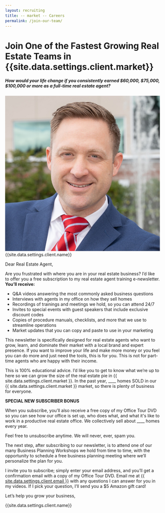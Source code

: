 ```yaml
---
layout: recruiting
title: -- market -- Careers
permalink: /join-our-team/
---
```


<div class="recruiting-page">
<h1 class="join-us">Join One of the Fastest Growing Real Estate Teams in {{site.data.settings.client.market}}</h1>
<h5 class="join-us-subtitle">How would your life change if you consistently earned $60,000, $75,000, $100,000 or more as a full-time real estate agent?</h5>
<div class="recruiting-photo">
<span class="client-image-container">
<img src="/img/headshot.jpg" alt="{{site.data.settings.client.name}}" class="client-image"/>
</span>
<figcaption class="caption">{{site.data.settings.client.name}}</figcaption>
</div>


<p>Dear Real Estate Agent,</p>

<p>Are you frustrated with where you are in your real estate business? I’d like to offer you a free subscription to my real estate agent training e-newsletter. <strong>You’ll receive:</strong>
<ul>
<li>Q&A videos answering the most commonly asked business questions</li>
<li>Interviews with agents in my office on how they sell homes</li>
<li>Recordings of trainings and meetings we hold, so you can attend 24/7</li>
<li>Invites to special events with guest speakers that include exclusive discount codes</li>
<li>Copies of procedure manuals, checklists, and more that we use to streamline operations</li>
<li>Market updates that you can copy and paste to use in your marketing</li>
</ul></p>


<p>This newsletter is specifically designed for real estate agents who want to grow, learn, and dominate their market with a local brand and expert presence. If you want to improve your life and make more money or you feel you can do more and just need the tools, this is for you. This is not for part-time agents who are happy with their income.</p>

<p>This is 100% educational advice. I’d like you to get to know what we’re up to here so we can grow the size of the real estate pie in {{ site.data.settings.client.market }}. In the past year, ____ homes SOLD in our {{ site.data.settings.client.market }} market, so there is plenty of business for everyone.</p>

<p><strong>SPECIAL NEW SUBSCRIBER BONUS</strong></p>

<p>When you subscribe, you’ll also receive a free copy of my Office Tour DVD so you can see how our office is set up, who does what, and what it's like to work in a productive real estate office. We collectively sell about ____ homes every year.</p>

<p>Feel free to unsubscribe anytime. We will never, ever, spam you.</p>

<p>The next step, after subscribing to our newsletter, is to attend one of our many Business Planning Workshops we hold from time to time, with the opportunity to schedule a free business planning meeting where we’ll personalize the plan for you.</p>

<p>I invite you to subscribe; simply enter your email address, and you’ll get a confirmation email with a copy of my Office Tour DVD. Email me at <a href="mailto:{{ site.data.settings.client.email }}">{{ site.data.settings.client.email }}</a> with any questions I can answer for you in my videos. If I pick your question, I’ll send you a $5 Amazon gift card!

<p>Let’s help you grow your business,</p>

<p>{{site.data.settings.client.name}}</p>

<div data-paperform-id="4cdkuofg"></div><script>(function() {var script = document.createElement('script'); script.src = "https://paperform.co/__embed.min.js"; document.body.appendChild(script); })()</script>

